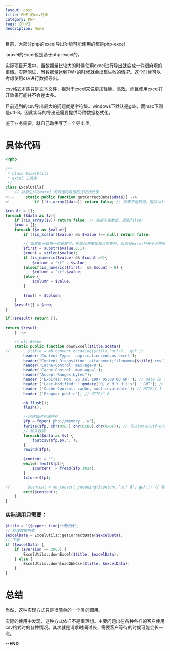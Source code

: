 ```yaml
---
layout: post
title: PHP 的csv导出
category: PHP
tags: [PHP]
description: None
---
```


目前，大部分php的excel导出功能可能使用的都是php-excel

laravel的Excel也是基于php-excel的。

实际项目开发中，当数据量比较大的时候使用excel进行导出就变成一件很麻烦的事情。实际测试，当数据量达到7W+的时候就会出现失败的情况。这个时候可以考虑使用csv进行数据导出。

csv格式本质只是文本文件，相对于excel来说更加轻量、高效。而且使用excel打开效果可能并不会差太多。

目前遇到的csv导出最大的问题就是字符集。windows下默认是gbk，而mac下则是utf-8。因此实际的导出还需要提供两种数据格式化。



鉴于业务需要，就自己动手写了一个导出类。

# 具体代码

```php
<?php

/**
 * Class ExcelUtils
 * excel 工具类
 */
class ExcelUtils{
    // 对要生成的excel 的数组的数据格式进行处理
<!--     static public function getCorrectData($data){ -->
<!--         if (!is_array($data)) return false; // 如果不是数组，返回false;

$result = [];
foreach ($data as $v){
    if (!is_array($v)) return false; // 如果不是数组，返回false;
    $row = [];
    foreach ($v as $value){
        if (!is_scalar($value) && $value !== null) return false;

        // 如果单元格第一位是数字，在单元格末尾加入制表符，以保证excel打开不会格式化该单元格
        $first = substr($value,0,1);
        $count = strlen($value);
        if (is_numeric($value) && $count >9){
            $column = "\t" . $value;
        }elseif(is_numeric($first)  && $count > 9) {
            $column = "\t".$value;
        }else {
            $column = $value;
        }

        $row[] = $column;
    }
    $result[] = $row;
}

if(!$result) return [];

return $result;
    } -->

    // utf-8+bom
    static public function downExcel($title,$data){
//        $title = mb_convert_encoding($title,'utf-8','gbk');
        header('Content-Type:  application/vnd.ms-excel');
        header("Content-Disposition: attachment;filename={$title}.csv");
        header('Cache-Control: max-age=0');
        header('Cache-Control: max-age=1');
        header("Accept-Ranges:bytes");
        header ('Expires: Mon, 26 Jul 1997 05:00:00 GMT'); // Date in the past
        header ('Last-Modified: '.gmdate('D, d M Y H:i:s').' GMT'); // always modified
        header ('Cache-Control: cache, must-revalidate'); // HTTP/1.1
        header ('Pragma: public'); // HTTP/1.0

        ob_flush();
        flush();

        //创建临时存储内存
        $fp = fopen('php://memory','w');
        fwrite($fp, chr(0xEF).chr(0xBB).chr(0xBF)); // 写入bom头(utf-8时才需要)
        // 写入数据
        foreach($data as $v) {
            fputcsv($fp,$v,',');
        }
        rewind($fp);

        $content = "";
        while(!feof($fp)){
            $content .= fread($fp,1024);
        }
        fclose($fp);

//        $content = mb_convert_encoding($content,'utf-8','gbk'); // 输出utf-8 格式数据
        exit($content);
    }
}

```

### 实际调用只需要：

```php
$title = "{$export_time}业绩统计";
// 处理数据格式
$excelData = ExcelUtils::getCorrectData($excelData);
// 下载
if ($excelData) {
	if ($version == 2003) {
		ExcelUtils::downExcel($title, $excelData);
	} else {
        ExcelUtils::downloadGbkCsv($title, $excelData);
	}
}
```

# 总结

当然，这种实现方式只是很简单的一个类的调用。

实际的使用中发现，这种方式依旧不是很理想。主要问题出在各种各样的客户使用csv格式时的各种情况。其次就是请求时间过长，需要客户等待的时候可能会长一点。

**--END**